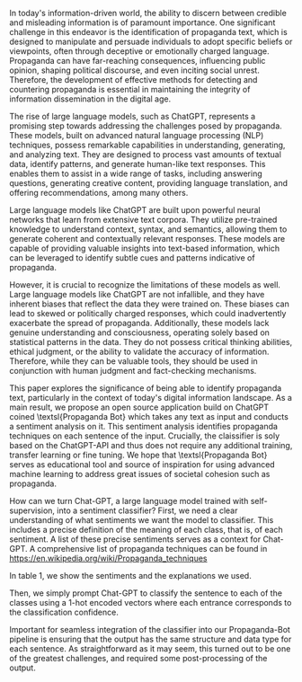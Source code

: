 In today's information-driven world, the ability to discern between credible and misleading information is of paramount importance. One significant challenge in this endeavor is the identification of propaganda text, which is designed to manipulate and persuade individuals to adopt specific beliefs or viewpoints, often through deceptive or emotionally charged language. Propaganda can have far-reaching consequences, influencing public opinion, shaping political discourse, and even inciting social unrest. Therefore, the development of effective methods for detecting and countering propaganda is essential in maintaining the integrity of information dissemination in the digital age.

The rise of large language models, such as ChatGPT, represents a promising step towards addressing the challenges posed by propaganda. These models, built on advanced natural language processing (NLP) techniques, possess remarkable capabilities in understanding, generating, and analyzing text. They are designed to process vast amounts of textual data, identify patterns, and generate human-like text responses. This enables them to assist in a wide range of tasks, including answering questions, generating creative content, providing language translation, and offering recommendations, among many others.

Large language models like ChatGPT are built upon powerful neural networks that learn from extensive text corpora. They utilize pre-trained knowledge to understand context, syntax, and semantics, allowing them to generate coherent and contextually relevant responses. These models are capable of providing valuable insights into text-based information, which can be leveraged to identify subtle cues and patterns indicative of propaganda.

However, it is crucial to recognize the limitations of these models as well. Large language models like ChatGPT are not infallible, and they have inherent biases that reflect the data they were trained on. These biases can lead to skewed or politically charged responses, which could inadvertently exacerbate the spread of propaganda. Additionally, these models lack genuine understanding and consciousness, operating solely based on statistical patterns in the data. They do not possess critical thinking abilities, ethical judgment, or the ability to validate the accuracy of information. Therefore, while they can be valuable tools, they should be used in conjunction with human judgment and fact-checking mechanisms.

This paper explores the significance of being able to identify propaganda text, particularly in the context of today's digital information landscape. As a main result, we propose an open source application build on ChatGPT coined \textsl{Propaganda Bot} which takes any text as input and conducts a sentiment analysis on it. This sentiment analysis identifies propaganda techniques on each sentence of the input. Crucially, the claissifier is soly based on the ChatGPT-API and thus does not require any additional training, transfer learning or fine tuning. We hope that \textsl{Propaganda Bot} serves as educational tool and source of inspiration for using advanced machine learning to address great issues of societal cohesion such as propaganda. 




How can we turn Chat-GPT, a large language model trained with self-supervision, into a sentiment classifier? First, we need a clear understanding of what sentiments we want the model to classifier. This includes a precise definition of the meaning of each class, that is, of each sentiment. A list of these precise sentiments serves as a context for Chat-GPT. A comprehensive list of propaganda techniques can be found in https://en.wikipedia.org/wiki/Propaganda_techniques

In table 1, we show the sentiments and the explanations we used. 


Then, we simply prompt Chat-GPT to classify the sentence to each of the classes using a 1-hot encoded vectors where each entrance corresponds to the classification confidence. 

Important for seamless integration of the classifier into our Propaganda-Bot pipeline is ensuring that the output has the same structure and data type for each sentence. As straightforward as it may seem, this turned out to be one of the greatest challenges, and required some post-processing of the output. 




<!----------------------------------------------------------------------------------------------------------------------------------------------------------------------------------------------------------------------------------------------------------------------------------------------------------------------->
<!-- This theme supports rendering beautiful math in inline and display modes using [MathJax 3](https://www.mathjax.org/) engine. You just need to surround your math expression with `$$`, like `$$ E = mc^2 $$`. If you leave it inside a paragraph, it will produce an inline expression, just like $$ E = mc^2 $$. -->
<!--                                                                                                                                                                                                                                                                                                                   -->
<!-- To use display mode, again surround your expression with `$$` and place it as a separate paragraph. Here is an example:                                                                                                                                                                                           -->
<!--                                                                                                                                                                                                                                                                                                                   -->
<!-- $$                                                                                                                                                                                                                                                                                                                -->
<!-- \sum_{k=1}^\infty |\langle x, e_k \rangle|^2 \leq \|x\|^2                                                                                                                                                                                                                                                         -->
<!-- $$                                                                                                                                                                                                                                                                                                                -->
<!--                                                                                                                                                                                                                                                                                                                   -->
<!-- You can also use `\begin{equation}...\end{equation}` instead of `$$` for display mode math.                                                                                                                                                                                                                       -->
<!-- MathJax will automatically number equations:                                                                                                                                                                                                                                                                      -->
<!--                                                                                                                                                                                                                                                                                                                   -->
<!-- \begin{equation}                                                                                                                                                                                                                                                                                                  -->
<!-- \label{eq:cauchy-schwarz}                                                                                                                                                                                                                                                                                         -->
<!-- \left( \sum_{k=1}^n a_k b_k \right)^2 \leq \left( \sum_{k=1}^n a_k^2 \right) \left( \sum_{k=1}^n b_k^2 \right)                                                                                                                                                                                                    -->
<!-- \end{equation}                                                                                                                                                                                                                                                                                                    -->
<!--                                                                                                                                                                                                                                                                                                                   -->
<!-- and by adding `\label{...}` inside the equation environment, we can now refer to the equation using `\eqref`.                                                                                                                                                                                                     -->
<!--                                                                                                                                                                                                                                                                                                                   -->
<!-- Note that MathJax 3 is [a major re-write of MathJax](https://docs.mathjax.org/en/latest/upgrading/whats-new-3.0.html) that brought a significant improvement to the loading and rendering speed, which is now [on par with KaTeX](http://www.intmath.com/cg5/katex-mathjax-comparison.php).                       -->
<!----------------------------------------------------------------------------------------------------------------------------------------------------------------------------------------------------------------------------------------------------------------------------------------------------------------------->
